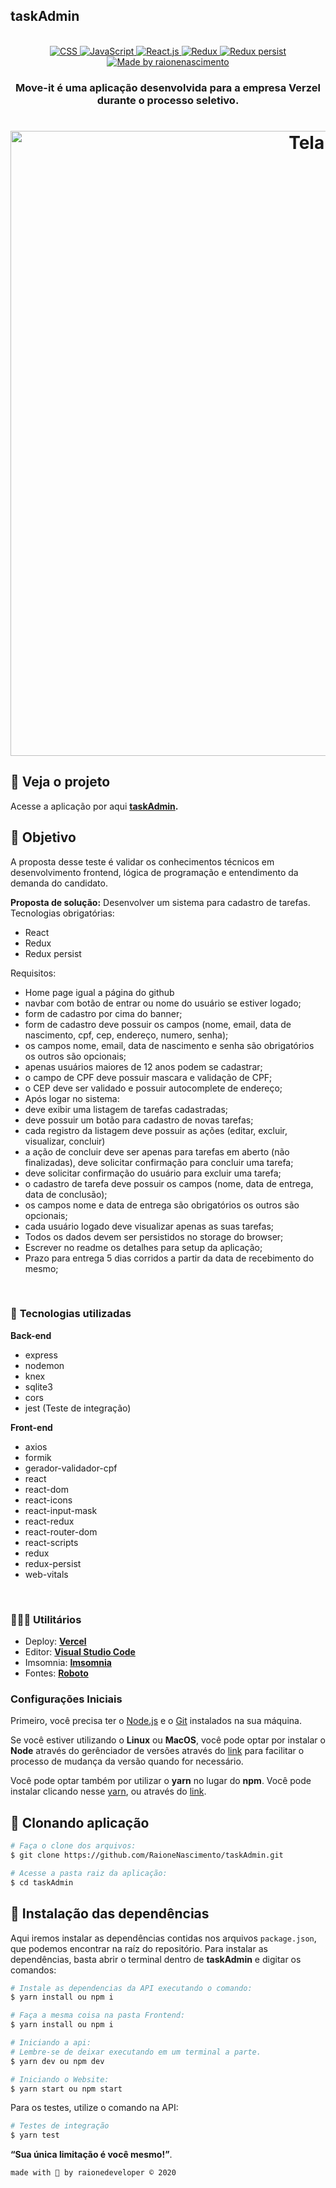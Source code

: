 ##  taskAdmin
<br>

<div align="center">

  <!-- HTML
  <a href="https://www.w3schools.com/tags/tag_doctype.asp" target="_blank">
    <img alt="HTML" src="https://img.shields.io/badge/HTML5%20-USED-%23435FB6">
  </a> -->

  <!-- CSS -->
  <a href="https://devdocs.io/css/" target="_blank">
    <img alt="CSS" src="https://img.shields.io/badge/CSS%20-USED-%232D40D2">
  </a>

  <!-- JavaScript -->
  <a href="https://www.javascript.com/" target="_blank">
    <img alt="JavaScript" src="https://img.shields.io/badge/TypeScript%20-USED-%23FFCF40">
  </a>

  <!-- ReactJS -->
  <a href="https://nodejs.org/en/" target="_blank">
    <img alt="React.js" src="https://img.shields.io/badge/ReactJS%20-USED-%2359c7ee">
  </a>

  <!-- Redux -->
  <a href="https://redux.js.org/" target="_blank">
    <img alt="Redux" src="https://img.shields.io/badge/Redux%20-USED-%23764abc">
  </a>

  <!-- Redux Persist -->
  <a href="https://github.com/rt2zz/redux-persist" target="_blank">
    <img alt="Redux persist" src="https://img.shields.io/badge/ReduxPersist%20-USED-%23835CC2">
  </a>

  <!-- RaioneNascimento -->
  <a href="https://raionenascimento.com.br">
    <img alt="Made by raionenascimento" src="https://img.shields.io/badge/made%20by-raionedeveloper-ed145b">
  </a>

</div>

<h3 align=center>

Move-it é uma aplicação desenvolvida para a empresa **Verzel** durante o processo seletivo.

</h3>

<h1 align=center>
  <img width="1000px"src="./assets/../src/assets/homepage.png" alt="Tela Web"/>
</h1>


## 🔎 **Veja o projeto**
Acesse a aplicação por aqui **[taskAdmin](https://taskadmin.raionenascimento.com.br/).**


## 🚀 **Objetivo**

<p align=justify>

A proposta desse teste é validar os conhecimentos técnicos em desenvolvimento frontend, lógica de programação e
entendimento da demanda do candidato.

**Proposta de solução:**
Desenvolver um sistema para cadastro de tarefas.
Tecnologias obrigatórias:
- React
- Redux
- Redux persist
  

Requisitos:
  - Home page igual a página do github
  - navbar com botão de entrar ou nome do usuário se estiver logado;
  - form de cadastro por cima do banner;
  - form de cadastro deve possuir os campos (nome, email, data de nascimento, cpf, cep, endereço, numero, senha);
  - os campos nome, email, data de nascimento e senha são obrigatórios os outros são opcionais;
  - apenas usuários maiores de 12 anos podem se cadastrar;
  - o campo de CPF deve possuir mascara e validação de CPF;
  - o CEP deve ser validado e possuir autocomplete de endereço;
  - Após logar no sistema:
  - deve exibir uma listagem de tarefas cadastradas;
  - deve possuir um botão para cadastro de novas tarefas;
  - cada registro da listagem deve possuir as ações (editar, excluir, visualizar, concluir)
  - a ação de concluir deve ser apenas para tarefas em aberto (não finalizadas), deve solicitar confirmação para concluir uma
  tarefa;
  - deve solicitar confirmação do usuário para excluir uma tarefa;
  - o cadastro de tarefa deve possuir os campos (nome, data de entrega, data de conclusão);
  - os campos nome e data de entrega são obrigatórios os outros são opcionais;
  - cada usuário logado deve visualizar apenas as suas tarefas;
  - Todos os dados devem ser persistidos no storage do browser;
  - Escrever no readme os detalhes para setup da aplicação;
  - Prazo para entrega 5 dias corridos a partir da data de recebimento do mesmo;
</p>

<br>

### 📑 **Tecnologias utilizadas**

  **Back-end**
  - express
  - nodemon 
  - knex 
  - sqlite3 
  - cors
  - jest (Teste de integração)
  
  **Front-end**
  - axios
  - formik
  - gerador-validador-cpf
  - react
  - react-dom
  - react-icons
  - react-input-mask
  - react-redux
  - react-router-dom
  - react-scripts
  - redux
  - redux-persist
  - web-vitals
  
<br>

### 👨🏽‍💻  **Utilitários**
  - Deploy: **[Vercel](https://vercel.com/)**
  - Editor: **[Visual Studio Code](https://code.visualstudio.com/download)** 
  - Imsomnia: **[Imsomnia](https://insomnia.rest/download/)**
  - Fontes: **[Roboto](https://fonts.google.com/specimen/Roboto)**


### **Configurações Iniciais**

Primeiro, você precisa ter o [Node.js](https://nodejs.org/en/download/) e o [Git](https://git-scm.com/) instalados na sua máquina. 

Se você estiver utilizando o **Linux** ou **MacOS**, você pode optar por instalar o **Node** através do gerênciador de versões através do [link](https://nodejs.org/en/download/package-manager/) para facilitar o processo de mudança da versão quando for necessário.

Você pode optar também por utilizar o **yarn** no lugar do **npm**. Você pode instalar clicando nesse [yarn](https://yarnpkg.com/), ou através do [link](https://classic.yarnpkg.com/pt-BR/docs/install/#debian-stable).


## 💾 **Clonando aplicação**

```sh
# Faça o clone dos arquivos:
$ git clone https://github.com/RaioneNascimento/taskAdmin.git

# Acesse a pasta raiz da aplicação:
$ cd taskAdmin
```

## 💽 **Instalação das dependências**

Aqui iremos instalar as dependências contidas nos arquivos `package.json`, que podemos encontrar na raíz do repositório. Para instalar as dependências, basta abrir o terminal dentro de **taskAdmin** e digitar os comandos:

```sh
# Instale as dependencias da API executando o comando:
$ yarn install ou npm i

# Faça a mesma coisa na pasta Frontend:
$ yarn install ou npm i

# Iniciando a api:
# Lembre-se de deixar executando em um terminal a parte.
$ yarn dev ou npm dev

# Iniciando o Website:
$ yarn start ou npm start
```
Para os testes, utilize o comando na API: 

```sh
# Testes de integração 
$ yarn test
```

**“Sua única limitação é você mesmo!”**.


`made with 💜 by raionedeveloper © 2020`
